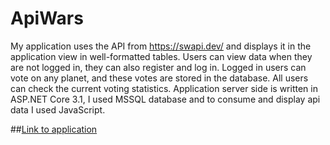 # ApiWars

My application uses the API from https://swapi.dev/ and displays it in the application view in well-formatted tables. 
Users can view data when they are not logged in, they can also register and log in. Logged in users can vote on any planet, and these votes are stored in the database. 
All users can check the current voting statistics.
Application server side is written in ASP.NET Core 3.1, I used MSSQL database and to consume and display api data I used JavaScript.

##[Link to application](https://api-wars.azurewebsites.net)
